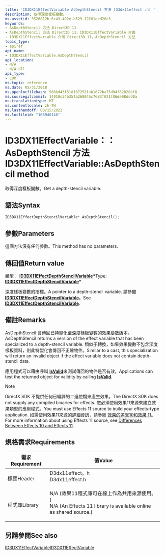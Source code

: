 ```yaml
---
title: 'ID3DX11EffectVariable AsDepthStencil 方法 (D3dx11effect .h) '
description: 取得深度樣板變數。
ms.assetid: 3526812b-6c43-492e-b529-12f61ecd20e3
keywords:
- AsDepthStencil 方法 Direct3D 11
- AsDepthStencil 方法 Direct3D 11，ID3DX11EffectVariable 介面
- ID3DX11EffectVariable 介面 Direct3D 11，AsDepthStencil 方法
topic_type:
- apiref
api_name:
- ID3DX11EffectVariable.AsDepthStencil
api_location:
- N/A
- N/A.dll
api_type:
- COM
ms.topic: reference
ms.date: 05/31/2018
ms.openlocfilehash: 980bd43f51d187252fab1872ba75d04f82820ef8
ms.sourcegitcommit: 14010c34b35fa268046c7683f021f86de08ddd0a
ms.translationtype: MT
ms.contentlocale: zh-TW
ms.lasthandoff: 03/15/2021
ms.locfileid: "103946146"
---
```

# <a name="id3dx11effectvariableasdepthstencil-method"></a><span data-ttu-id="40ff4-106">ID3DX11EffectVariable：： AsDepthStencil 方法</span><span class="sxs-lookup"><span data-stu-id="40ff4-106">ID3DX11EffectVariable::AsDepthStencil method</span></span>

<span data-ttu-id="40ff4-107">取得深度樣板變數。</span><span class="sxs-lookup"><span data-stu-id="40ff4-107">Get a depth-stencil variable.</span></span>

## <a name="syntax"></a><span data-ttu-id="40ff4-108">語法</span><span class="sxs-lookup"><span data-stu-id="40ff4-108">Syntax</span></span>


```C++
ID3DX11EffectDepthStencilVariable* AsDepthStencil();
```



## <a name="parameters"></a><span data-ttu-id="40ff4-109">參數</span><span class="sxs-lookup"><span data-stu-id="40ff4-109">Parameters</span></span>

<span data-ttu-id="40ff4-110">這個方法沒有任何參數。</span><span class="sxs-lookup"><span data-stu-id="40ff4-110">This method has no parameters.</span></span>

## <a name="return-value"></a><span data-ttu-id="40ff4-111">傳回值</span><span class="sxs-lookup"><span data-stu-id="40ff4-111">Return value</span></span>

<span data-ttu-id="40ff4-112">類型： **[ **ID3DX11EffectDepthStencilVariable**](id3dx11effectdepthstencilvariable.md)\***</span><span class="sxs-lookup"><span data-stu-id="40ff4-112">Type: **[**ID3DX11EffectDepthStencilVariable**](id3dx11effectdepthstencilvariable.md)\***</span></span>

<span data-ttu-id="40ff4-113">深度樣板變數的指標。</span><span class="sxs-lookup"><span data-stu-id="40ff4-113">A pointer to a depth-stencil variable.</span></span> <span data-ttu-id="40ff4-114">請參閱 [**ID3DX11EffectDepthStencilVariable**](id3dx11effectdepthstencilvariable.md)。</span><span class="sxs-lookup"><span data-stu-id="40ff4-114">See [**ID3DX11EffectDepthStencilVariable**](id3dx11effectdepthstencilvariable.md).</span></span>

## <a name="remarks"></a><span data-ttu-id="40ff4-115">備註</span><span class="sxs-lookup"><span data-stu-id="40ff4-115">Remarks</span></span>

<span data-ttu-id="40ff4-116">AsDepthStencil 會傳回已特製化至深度樣板變數的效果變數版本。</span><span class="sxs-lookup"><span data-stu-id="40ff4-116">AsDepthStencil returns a version of the effect variable that has been specialized to a depth-stencil variable.</span></span> <span data-ttu-id="40ff4-117">類似于轉換，如果效果變數不包含深度樣板資料，則此特製化會傳回不正確物件。</span><span class="sxs-lookup"><span data-stu-id="40ff4-117">Similar to a cast, this specialization will return an invalid object if the effect variable does not contain depth-stencil data.</span></span>

<span data-ttu-id="40ff4-118">應用程式可以藉由呼叫 [**IsValid**](id3dx11effectvariable-isvalid.md)來測試傳回的物件是否有效。</span><span class="sxs-lookup"><span data-stu-id="40ff4-118">Applications can test the returned object for validity by calling [**IsValid**](id3dx11effectvariable-isvalid.md).</span></span>

> [!Note]  
> <span data-ttu-id="40ff4-119">DirectX SDK 不提供任何已編譯的二進位檔來產生效果。</span><span class="sxs-lookup"><span data-stu-id="40ff4-119">The DirectX SDK does not supply any compiled binaries for effects.</span></span> <span data-ttu-id="40ff4-120">您必須使用效果11來源來建立效果類型的應用程式。</span><span class="sxs-lookup"><span data-stu-id="40ff4-120">You must use Effects 11 source to build your effects-type application.</span></span> <span data-ttu-id="40ff4-121">如需使用效果11來源的詳細資訊，請參閱 [效果的差異10和效果 11](d3d11-graphics-programming-guide-effects-differences.md)。</span><span class="sxs-lookup"><span data-stu-id="40ff4-121">For more information about using Effects 11 source, see [Differences Between Effects 10 and Effects 11](d3d11-graphics-programming-guide-effects-differences.md).</span></span>

 

## <a name="requirements"></a><span data-ttu-id="40ff4-122">規格需求</span><span class="sxs-lookup"><span data-stu-id="40ff4-122">Requirements</span></span>



| <span data-ttu-id="40ff4-123">需求</span><span class="sxs-lookup"><span data-stu-id="40ff4-123">Requirement</span></span> | <span data-ttu-id="40ff4-124">值</span><span class="sxs-lookup"><span data-stu-id="40ff4-124">Value</span></span> |
|--------------------|----------------------------------------------------------------------------------------------------------------------------------------------|
| <span data-ttu-id="40ff4-125">標頭</span><span class="sxs-lookup"><span data-stu-id="40ff4-125">Header</span></span><br/>  | <dl> <span data-ttu-id="40ff4-126"><dt>D3dx11effect。h</dt></span><span class="sxs-lookup"><span data-stu-id="40ff4-126"><dt>D3dx11effect.h</dt></span></span> </dl>                                                    |
| <span data-ttu-id="40ff4-127">程式庫</span><span class="sxs-lookup"><span data-stu-id="40ff4-127">Library</span></span><br/> | <dl> <span data-ttu-id="40ff4-128"><dt>N/A (效果11程式庫可在線上作為共用來源使用。 ) </dt></span><span class="sxs-lookup"><span data-stu-id="40ff4-128"><dt>N/A (An Effects 11 library is available online as shared source.)</dt></span></span> </dl> |



## <a name="see-also"></a><span data-ttu-id="40ff4-129">另請參閱</span><span class="sxs-lookup"><span data-stu-id="40ff4-129">See also</span></span>

<dl> <dt>

[<span data-ttu-id="40ff4-130">ID3DX11EffectVariable</span><span class="sxs-lookup"><span data-stu-id="40ff4-130">ID3DX11EffectVariable</span></span>](id3dx11effectvariable.md)
</dt> </dl>

 

 





